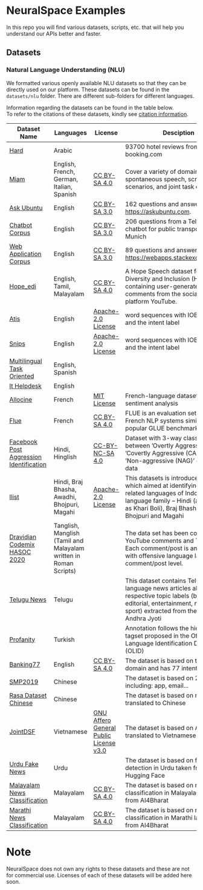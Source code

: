 # NeuralSpace Examples
In this repo you will find various datasets, scripts, etc. that will help you understand our APIs better and faster.

## Datasets

### Natural Language Understanding (NLU)
We formatted various openly available NLU datasets so that they can be directly used on our platform.
These datasets can be found in the `datasets/nlu` folder. 
There are different sub-folders for different languages.



Information regarding the datasets can be found in the table below.<br> To refer to the citations of these datasets, kindly see [citation information](citations.MD).


| Dataset Name   | Languages  | License  | Desciption 
|---|---|---|---|
|  [Hard](https://github.com/elnagara/HARD-Arabic-Dataset) |Arabic   |   | 93700 hotel reviews from booking.com
|  [Miam](https://huggingface.co/datasets/miam) |  English, French, German, Italian, Spanish  |[CC BY-SA 4.0](https://creativecommons.org/licenses/by-sa/4.0/)   | Cover a variety of domains including spontaneous speech, scripted scenarios, and joint task completion|
| [Ask Ubuntu](https://github.com/sebischair/NLU-Evaluation-Corpora)  |  English   | [CC BY-SA 3.0](https://creativecommons.org/licenses/by-sa/3.0/)  | 162 questions and answers from https://askubuntu.com.|
[Chatbot Corpus](https://github.com/sebischair/NLU-Evaluation-Corpora) | English | [CC BY-SA 3.0](https://creativecommons.org/licenses/by-sa/3.0/) | 206 questions from a Telegram chatbot for public transport in Munich
[Web Application Corpus](https://github.com/sebischair/NLU-Evaluation-Corpora) | English | [CC BY-SA 3.0](https://creativecommons.org/licenses/by-sa/3.0/) | 89 questions and answers from https://webapps.stackexchange.com.|
[Hope_edi](https://competitions.codalab.org/competitions/27653#learn_the_details )| English, Tamil, Malayalam | [CC BY-SA 4.0](https://creativecommons.org/licenses/by-sa/4.0/) | A Hope Speech dataset for Equality, Diversity and Inclusion (HopeEDI) containing user-generated comments from the social media platform YouTube.|
[Atis](https://github.com/sz128/slot_filling_and_intent_detection_of_SLU/tree/master/data/atis-2) | English | [Apache-2.0 License](https://www.apache.org/licenses/LICENSE-2.0)|word sequences with IOB slot tags and the intent label |
[Snips]( https://github.com/sz128/slot_filling_and_intent_detection_of_SLU/tree/master/data/snips) | English | [Apache-2.0 License](https://www.apache.org/licenses/LICENSE-2.0)| word sequences with IOB slot tags and the intent label
[Multilingual Task Oriented](https://research.fb.com/publications/cross-lingual-transfer-learning-for-multilingual-task-oriented-dialog/) | English, Spanish | | 
[It Helpdesk](https://info.rasa.com/rasa-bot-starter-packs#it-helpdesk) | English | | 
[Allocine](https://huggingface.co/datasets/allocine) | French |[MIT License](https://opensource.org/licenses/MIT) | French-language dataset for sentiment analysis|
[Flue]() | French|[CC BY-SA 4.0](https://creativecommons.org/licenses/by-sa/4.0/)| FLUE is an evaluation setup for French NLP systems similar to the popular GLUE benchmark|
[Facebook Post Aggression Identification](https://github.com/kraiyani/Facebook-Post-Aggression-Identification) |Hindi, Hinglish |[CC-BY-NC-SA 4.0](https://creativecommons.org/licenses/by-nc-sa/4.0/) |Dataset with 3-way classification between ’Overtly Aggressive (OAG)’, ’Covertly Aggressive (CAG)’ and ’Non-aggressive (NAG)’ over text data
[Ilist](https://github.com/kmi-linguistics/vardial2018) | Hindi, Braj Bhasha, Awadhi, Bhojpuri, Magahi|[Apache-2.0 License](https://www.apache.org/licenses/LICENSE-2.0)| This datasets is introduced in a task which aimed at identifying 5 closely-related languages of Indo-Aryan language family – Hindi (also known as Khari Boli), Braj Bhasha, Awadhi, Bhojpuri and Magahi|
[Dravidian Codemix HASOC 2020](https://sites.google.com/view/dravidian-codemix-fire2020/overview) | Tanglish, Manglish (Tamil and Malayalam written in Roman Scripts) | | The data set has been collected from YouTube comments and Tweets. Each comment/post is annotated with offensive language label at the comment/post level. |
[Telugu News](https://huggingface.co/datasets/telugu_news) | Telugu| | This dataset contains Telugu language news articles along with respective topic labels (business, editorial, entertainment, nation, sport) extracted from the daily Andhra Jyoti|
[Profanity](https://sites.google.com/site/offensevalsharedtask/results-and-paper-submission) |Turkish | |Annotation follows the hierarchical tagset proposed in the Offensive Language Identification Dataset (OLID)|
[Banking77](https://github.com/jianguoz/Few-Shot-Intent-Detection/tree/main/Datasets/BANKING77) |English |[CC BY-SA 4.0](https://creativecommons.org/licenses/by-sa/4.0/) |The dataset is based on the banking domain and has 77 intents|
[SMP2019](https://conference.cipsc.org.cn/smp2019/evaluation.html) |Chinese | |The dataset is based on 29 domains, including: app, email...|
[Rasa Dataset Chinese](https://github.com/FengXMGeek/rasa_nlu_chinese_example) |Chinese | |The dataset is based on rasa dataset translated to Chinese|
[JointDSF](https://github.com/VinAIResearch/JointIDSF/tree/main/PhoATIS) |Vietnamese |[GNU Affero General Public License v3.0](https://www.gnu.org/licenses/agpl-3.0.en.html) |The dataset is based on ATIS dataset translated to Vietnamese|
[Urdu Fake News](https://huggingface.co/datasets/urdu_fake_news#data-instances) |Urdu | |The dataset is based on fake news detection in Urdu taken from Hugging Face|
[Malayalam News Classification](https://github.com/AI4Bharat/indicnlp_corpus#indicnlp-news-article-classification-dataset) |Malayalam |[CC BY-SA 4.0](https://creativecommons.org/licenses/by-sa/4.0/) |The dataset is based on news classification in Malayalam language from AI4Bharat|
[Marathi News Classification](https://github.com/AI4Bharat/indicnlp_corpus#indicnlp-news-article-classification-dataset) |Malayalam |[CC BY-SA 4.0](https://creativecommons.org/licenses/by-sa/4.0/) |The dataset is based on news classification in Marathi language from AI4Bharat|


# Note

NeuralSpace does not own any rights to these datasets and these are not for commercial use. 
Licenses of each of these datasets will be added here soon.

 

